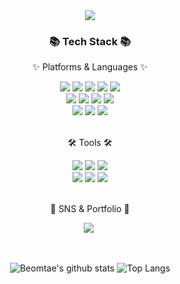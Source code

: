 <div align=center>
	<img src="https://capsule-render.vercel.app/api?type=waving&color=auto&height=200&section=header&text=Beomtae%20Github!&fontSize=90" />	
</div>
<div align=center>
	<h3>📚 Tech Stack 📚</h3>
	<p>✨ Platforms & Languages ✨</p>
</div>
<div align="center">
  <img src="https://img.shields.io/badge/python-3776AB?style=flat-square&logo=python&logoColor=white">
	<img src="https://img.shields.io/badge/HTML5-E34F26?style=flat&logo=HTML5&logoColor=white" />
	<img src="https://img.shields.io/badge/CSS3-1572B6?style=flat&logo=CSS3&logoColor=white" />
  <img src="https://img.shields.io/badge/C-A8B9CC?style=flat-square&logo=C&logoColor=white"/>  
  <img src="https://img.shields.io/badge/C++-00599C?style=flat-square&logo=C%2B%2B&logoColor=white"/>
  <br>
	<img src="https://img.shields.io/badge/JavaScript-F7DF1E?style=flat&logo=JavaScript&logoColor=white" />
	<img src="https://img.shields.io/badge/Java-007396?style=flat&logo=Conda-Forge&logoColor=white" />
  <img src="https://img.shields.io/badge/Kotlin-7F52FF?style=flat-square&logo=kotlin&logoColor=white">
  <img src="https://img.shields.io/badge/React-61DAFB?style=flat&logo=React&logoColor=white" />
  <br>
  <img src="https://img.shields.io/badge/Django-092E20?style=flat-square&logo=Django&logoColor=white" />
  <img src="https://img.shields.io/badge/MQTT-660066?style=flat&logo=MQTT&logoColor=white" />
  <img src="https://img.shields.io/badge/Amazon EC2-FF9900?style=flat&logo=amazonec2&logoColor=white"/>


  
</div>
<br>
<div align=center>
	<p>🛠 Tools 🛠</p>
</div>
<div align=center>
	<img src="https://img.shields.io/badge/Eclipse%20IDE-2C2255?style=flat&logo=EclipseIDE&logoColor=white" />
	<img src="https://img.shields.io/badge/Visual%20Studio%20Code-007ACC?style=flat&logo=VisualStudioCode&logoColor=white" />
	<img src="https://img.shields.io/badge/GitHub-181717?style=flat&logo=GitHub&logoColor=white" />
	<br>
	<img src="https://img.shields.io/badge/AWS-232F3E?style=flat&logo=AmazonAWS&logoColor=white" />
  <img src="https://img.shields.io/badge/Figma-F24E1E?style=flat&logo=Figma&logoColor=white" />
  <img src="https://img.shields.io/badge/Intellij_IDEA-000000?style=flat&logo=IntellijIDEA&logoColor=white" />

</div>
<br>
<div align=center>
	<p>🎨 SNS & Portfolio 🎨</p>
</div>
<p align=center>
  <a href="https://www.instagram.com/21t._b/"><img src="https://img.shields.io/badge/Instagram-E4405F?style=flat-square&logo=Instagram&logoColor=white&link=https://www.instagram.com/21t._b/"/></a>&nbsp
</p>

<div align=center>
	<br>

![Beomtae's github stats](https://github-readme-stats.vercel.app/api?username=Beomtae&show_icons=true&theme=tokyonight&v=1)
![Top Langs](https://github-readme-stats.vercel.app/api/top-langs/?username=Beomtae&layout=compact&theme=tokyonight&v=1)

	
<br>
<br>
<br>
<!-- <p align=center>🏆 Baekjoon solved rank 🏆</p>

[![Solved.ac프로필](http://mazassumnida.wtf/api/v2/generate_badge?boj=region9)](https://solved.ac/region9)</div> -->
<br>

<div align=center>
	
[![Hits](https://hits.seeyoufarm.com/api/count/incr/badge.svg?url=https%3A%2F%2Fgithub.com%2F%2508Beomtae%2Fhit-counter&count_bg=%237EE530&title_bg=%235C5757&title=welcome+%F0%9F%98%8A&edge_flat=false)](https://hits.seeyoufarm.com) </div>
